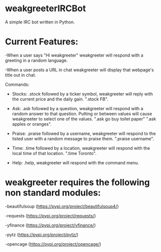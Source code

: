 # weakgreeterIRCBot

A simple IRC bot written in Python.

# Current Features:

-When a user says "Hi weakgreeter" weakgreeter will respond with a greeting in a random language.

-When a user posts a URL in chat weakgreeter will display that webpage's title out in chat.


Commands:

- Stocks: .stock followed by a ticker symbol, weakgreeter will reply with the current price and the daily gain. ".stock FB".

- Ask: .ask followed by a question, weakgreeter will respond with a random answer to that question. Putting or between values will cause weakgreeter to select one of the values. ".ask go buy toilet paper" ".ask apples or oranges".

- Praise: .praise followed by a username, weakgreeter will respond to the listed user with a random message to praise them. ".praise username".

- Time: .time followed by a location, weakgreeter will respond with the local time of that location. ".time Toronto".

- Help: .help, weakgreeter will respond with the command menu.

# weakgreeter requires the following non standard modules:

-beautifulsoup (https://pypi.org/project/beautifulsoup4/) 

-requests (https://pypi.org/project/requests/)

-yfinance (https://pypi.org/project/yfinance/)

-pytz (https://pypi.org/project/pytz/)

-opencage (https://pypi.org/project/opencage/)
